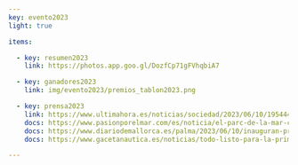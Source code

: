 ```yaml
---
key: evento2023
light: true

items:

  - key: resumen2023
    link: https://photos.app.goo.gl/DozfCp71gFVhqbiA7

  - key: ganadores2023
    link: img/evento2023/premios_tablon2023.png

  - key: prensa2023
    link: https://www.ultimahora.es/noticias/sociedad/2023/06/10/1954445/regata-solar-parc-mar.html
    docs: https://www.pasionporelmar.com/es/noticia/el-parc-de-la-mar-corona-a-los-vencedores-de-la-i-regata-solar-illes-balears/4284
    docs: https://www.diariodemallorca.es/palma/2023/06/10/inauguran-primera-regata-barcos-impulsados-88519330.html
    docs: https://www.gacetanautica.es/noticias/todo-listo-para-la-primera-regata-solar-illes-balears

---
```

